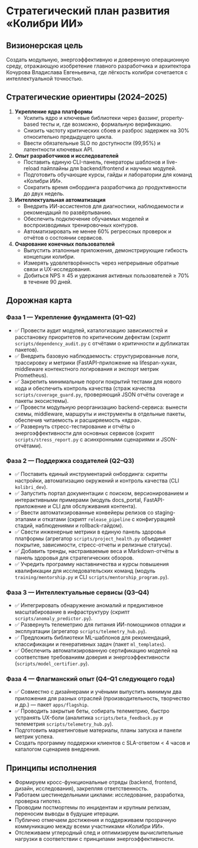 # Стратегический план развития «Колибри ИИ»

## Визионерская цель
Создать модульную, энергоэффективную и доверенную операционную среду, отражающую изобретение главного разработчика и архитектора Кочурова Владислава Евгеньевича, где лёгкость колибри сочетается с интеллектуальной точностью.

## Стратегические ориентиры (2024–2025)
1. **Укрепление ядра платформы**
   - Усилить ядро и ключевые библиотеки через фаззинг, property-based тесты и, где возможно, формальную верификацию.
   - Снизить частоту критических сбоев и разброс задержек на 30% относительно предыдущего цикла.
   - Ввести обязательные SLO по доступности (99,95%) и латентности ключевых API.
2. **Опыт разработчиков и исследователей**
   - Поставить единую CLI-панель, генераторы шаблонов и live-reload пайплайны для backend/frontend и научных модулей.
   - Подготовить обучающие курсы, гайды и лаборатории для команд «Колибри ИИ».
   - Сократить время онбординга разработчика до продуктивности до двух недель.
3. **Интеллектуальная автоматизация**
   - Внедрить ИИ-ассистентов для диагностики, наблюдаемости и рекомендаций по развёртыванию.
   - Обеспечить подключение обучаемых моделей и воспроизводимых тренировочных контуров.
   - Автоматизировать не менее 60% регрессных проверок и отчётов о состоянии сервисов.
4. **Очарование конечных пользователей**
   - Выпустить эталонные приложения, демонстрирующие гибкость концепции колибри.
   - Измерять удовлетворённость через непрерывные обратные связи и UX-исследования.
   - Добиться NPS ≥ 45 и удержания активных пользователей ≥ 70% в течение 90 дней.

## Дорожная карта
### Фаза 1 — Укрепление фундамента (Q1–Q2)
- ✅ Провести аудит модулей, каталогизацию зависимостей и расстановку приоритетов по критическим дефектам (скрипт `scripts/dependency_audit.py` с отчётами о критичности и дубликатах пакетов).
- ✅ Внедрить базовую наблюдаемость: структурированные логи, трассировку и метрики (FastAPI-приложение на lifespan-хуках, middleware контекстного логирования и экспорт метрик Prometheus).
- ✅ Закрепить минимальные пороги покрытий тестами для нового кода и обеспечить контроль качества (страж качества `scripts/coverage_guard.py`, проверяющий JSON отчёты coverage и пакеты экосистемы).
- ✅ Провести модульную реорганизацию backend-сервиса: вынести схемы, middleware, маршруты и инструменты в отдельные пакеты, обеспечив читаемость и расширяемость «ядра».
- ✅ Развернуть стресс-тестирование и отчёты о энергоэффективности для основных сервисов (скрипт `scripts/stress_report.py` с асинхронными сценариями и JSON-отчётами).

### Фаза 2 — Поддержка создателей (Q2–Q3)
- ✅ Поставить единый инструментарий онбординга: скрипты настройки, автоматизацию окружений и контроль качества (CLI `kolibri_dev`).
- ✅ Запустить портал документации с поиском, версионированием и интерактивными примерами (модуль docs_portal, FastAPI-приложение и CLI для обслуживания контента).
- ✅ Ввести автоматизированные конвейеры релизов со staging-этапами и откатами
  (скрипт `release_pipeline` с конфигурацией стадий, наблюдениями и rollback-гайдом).
- ✅ Свести инженерные метрики в единую панель здоровья платформы (агрегатор `scripts/project_health.py` объединяет покрытие, зависимости, стресс-отчеты и релизные статусы).
- ✅ Добавить тренды, настраиваемые веса и Markdown-отчёты в панель здоровья для стратегических обзоров.
- ✅ Учредить программу наставничества и курсы повышения квалификации для исследовательских команд (модуль `training/mentorship.py` и CLI `scripts/mentorship_program.py`).

### Фаза 3 — Интеллектуальные сервисы (Q3–Q4)
- ✅ Интегрировать обнаружение аномалий и предиктивное масштабирование в инфраструктуру (скрипт `scripts/anomaly_predictor.py`).
- ✅ Развернуть телеметрию для питания ИИ-помощников отладки и эксплуатации (агрегатор `scripts/telemetry_hub.py`).
- ✅ Предложить библиотеки ML-шаблонов для рекомендаций, классификации и генеративных задач (пакет `ml_templates`).
- ✅ Обеспечить автоматизированную сертификацию моделей на соответствие требованиям доверия и энергоэффективности (`scripts/model_certifier.py`).

### Фаза 4 — Флагманский опыт (Q4–Q1 следующего года)
- ✅ Совместно с дизайнерами и учёными выпустить минимум два приложения для разных отраслей (производительность, творчество и др.) — пакет `apps/flagship`.
- ✅ Проводить закрытые беты, собирать телеметрию, быстро устранять UX-боли (аналитика `scripts/beta_feedback.py` и телеметрия `scripts/telemetry_hub.py`).
- Подготовить маркетинговые материалы, планы запуска и панели метрик успеха.
- Создать программу поддержки клиентов с SLA-ответом < 4 часов и каталогом сценариев внедрения.

## Принципы исполнения
- Формируем кросс-функциональные отряды (backend, frontend, дизайн, исследования), закрепляя ответственность.
- Работаем шестинедельными циклами: исследование, разработка, проверка гипотез.
- Проводим постмортемы по инцидентам и крупным релизам, переносим выводы в будущие итерации.
- Публично отмечаем достижения и поддерживаем прозрачную коммуникацию между всеми участниками «Колибри ИИ».
- Отслеживаем углеродный след и оптимизируем вычислительные нагрузки в соответствии с принципами энергоэффективности.
